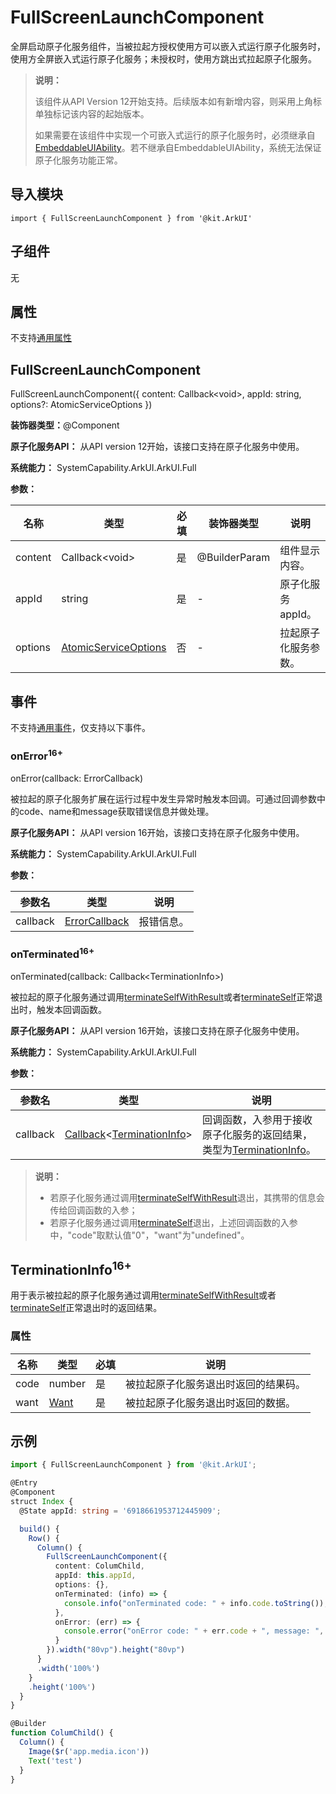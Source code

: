 # FullScreenLaunchComponent


全屏启动原子化服务组件，当被拉起方授权使用方可以嵌入式运行原子化服务时，使用方全屏嵌入式运行原子化服务；未授权时，使用方跳出式拉起原子化服务。


> **说明：**
>
> 该组件从API Version 12开始支持。后续版本如有新增内容，则采用上角标单独标记该内容的起始版本。
>
> 如果需要在该组件中实现一个可嵌入式运行的原子化服务时，必须继承自[EmbeddableUIAbility](../../apis-ability-kit/js-apis-app-ability-embeddableUIAbility.md)。若不继承自EmbeddableUIAbility，系统无法保证原子化服务功能正常。


## 导入模块

```
import { FullScreenLaunchComponent } from '@kit.ArkUI'
```


## 子组件

无

## 属性
不支持[通用属性](ts-component-general-attributes.md)

## FullScreenLaunchComponent

FullScreenLaunchComponent({ content: Callback\<void>, appId: string, options?: AtomicServiceOptions })

**装饰器类型：**\@Component

**原子化服务API：** 从API version 12开始，该接口支持在原子化服务中使用。

**系统能力：** SystemCapability.ArkUI.ArkUI.Full


**参数：**


| 名称 | 类型 | 必填 | 装饰器类型 | 说明 |
| -------- | -------- | -------- | -------- | -------- |
| content | Callback\<void> | 是 | \@BuilderParam | 组件显示内容。 |
| appId | string | 是 | - | 原子化服务appId。 |
| options | [AtomicServiceOptions](../../apis-ability-kit/js-apis-app-ability-atomicServiceOptions.md) | 否 | - | 拉起原子化服务参数。 |

## 事件
不支持[通用事件](ts-component-general-events.md)，仅支持以下事件。

### onError<sup>16+<sup>

onError(callback: ErrorCallback)

被拉起的原子化服务扩展在运行过程中发生异常时触发本回调。可通过回调参数中的code、name和message获取错误信息并做处理。

**原子化服务API：** 从API version 16开始，该接口支持在原子化服务中使用。

**系统能力：** SystemCapability.ArkUI.ArkUI.Full

**参数：**

| 参数名                       | 类型   | 说明                                                         |
| ---------------------------- | ------ | ------------------------------------------------------------ |
| callback                     | [ErrorCallback](../../apis-basic-services-kit/js-apis-base.md#errorcallback) | 报错信息。    |

### onTerminated<sup>16+<sup>

onTerminated(callback: Callback&lt;TerminationInfo&gt;)

被拉起的原子化服务通过调用[terminateSelfWithResult](../../apis-ability-kit/js-apis-inner-application-uiAbilityContext.md#uiabilitycontextterminateselfwithresult)或者[terminateSelf](../../apis-ability-kit/js-apis-inner-application-uiAbilityContext.md#uiabilitycontextterminateself)正常退出时，触发本回调函数。

**原子化服务API：** 从API version 16开始，该接口支持在原子化服务中使用。

**系统能力：** SystemCapability.ArkUI.ArkUI.Full

**参数：**

| 参数名   | 类型   | 说明                                                                                     |
| -------  | ------ | ---------------------------------------------------------------------------------------- |
| callback | [Callback](../../apis-basic-services-kit/js-apis-base.md#callback)\<[TerminationInfo](ohos-arkui-advanced-FullScreenLaunchComponent.md#terminationinfo16)> | 回调函数，入参用于接收原子化服务的返回结果，类型为[TerminationInfo](ohos-arkui-advanced-FullScreenLaunchComponent.md#terminationinfo16)。 |

> **说明：**
>
> - 若原子化服务通过调用[terminateSelfWithResult](../../apis-ability-kit/js-apis-inner-application-uiAbilityContext.md#uiabilitycontextterminateselfwithresult)退出，其携带的信息会传给回调函数的入参；
> - 若原子化服务通过调用[terminateSelf](../../apis-ability-kit/js-apis-inner-application-uiAbilityContext.md#uiabilitycontextterminateself)退出，上述回调函数的入参中，"code"取默认值"0"，"want"为"undefined"。

## TerminationInfo<sup>16+<sup>

用于表示被拉起的原子化服务通过调用[terminateSelfWithResult](../../apis-ability-kit/js-apis-inner-application-uiAbilityContext.md#uiabilitycontextterminateselfwithresult)或者[terminateSelf](../../apis-ability-kit/js-apis-inner-application-uiAbilityContext.md#uiabilitycontextterminateself)正常退出时的返回结果。

### 属性

| 名称 | 类型                                                       | 必填 | 说明                               |
| ---- | ---------------------------------------------------------- | ---- | --------------------------------- |
| code | number                                                     | 是   | 被拉起原子化服务退出时返回的结果码。 |
| want | [Want](../../apis-ability-kit/js-apis-app-ability-want.md) | 是   | 被拉起原子化服务退出时返回的数据。   |

## 示例

```ts
import { FullScreenLaunchComponent } from '@kit.ArkUI';

@Entry
@Component
struct Index {
  @State appId: string = '6918661953712445909';

  build() {
    Row() {
      Column() {
        FullScreenLaunchComponent({
          content: ColumChild,
          appId: this.appId,
          options: {},
          onTerminated: (info) => {
            console.info("onTerminated code: " + info.code.toString());
          },
          onError: (err) => {
            console.error("onError code: " + err.code + ", message: ", err.message);
          }
        }).width("80vp").height("80vp")
      }
      .width('100%')
    }
    .height('100%')
  }
}

@Builder
function ColumChild() {
  Column() {
    Image($r('app.media.icon'))
    Text('test')
  }
}
```
